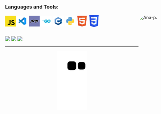 ### Languages and Tools:
 
  [<img align="center" width="35" alt="Ana-Javascript" src="https://raw.githubusercontent.com/edent/SuperTinyIcons/master/images/svg/javascript.svg">](https://wikipedia.org/wiki/JavaScript)
  [<img align="center" width="35" alt="Ana-Visual-studio-code" src="https://raw.githubusercontent.com/edent/SuperTinyIcons/master/images/svg/visualstudiocode.svg">](https://code.visualstudio.com)
  [<img align="center" width="35" alt="Ana-Php" src="https://raw.githubusercontent.com/edent/SuperTinyIcons/master/images/svg/php.svg">](https://www.php.net)
   [<img align="center" width="35" alt="Ana-Go" src="https://raw.githubusercontent.com/edent/SuperTinyIcons/master/images/svg/go.svg">](https://go.dev/)
   [<img align="center" width="35"  alt="Ana-C++" src="https://raw.githubusercontent.com/edent/SuperTinyIcons/master/images/svg/cplusplus.svg">](https://wikipedia.org/wiki/C++)
    [<img align="center" width="35" alt="Ana-Python" src="https://raw.githubusercontent.com/edent/SuperTinyIcons/master/images/svg/python.svg">](https://www.python.org)
   [<img align="center" width="35" alt="Ana-Html5" src="https://raw.githubusercontent.com/edent/SuperTinyIcons/master/images/svg/html5.svg">](https://wikipedia.org/wiki/HTML5)
  [<img align="center" width="35" alt="Ana-Css3" height="40" width="50" src="https://raw.githubusercontent.com/edent/SuperTinyIcons/master/images/svg/css3.svg">](https://wikipedia.org/wiki/Cascading_Style_Sheets)
  <img align="right" alt="Ana-pic" height="150" style="border-radius:50px;" src="https://cdn.discordapp.com/attachments/846483888443228210/893377597990395934/GIFPAL-20211001030304.gif">
 
##
 
<div> 
   <a href="https://instagram.com/analiz_rocha" target="_blank"><img src="https://img.shields.io/badge/-Instagram-%23E4405F?style=for-the-badge&logo=instagram&logoColor=white" target="_blank"></a>
  <a href = "mailto:analiztj2@gmail.com"><img src="https://img.shields.io/badge/-Gmail-%23333?style=for-the-badge&logo=gmail&logoColor=white" target="_blank"></a>
  <a href="https://www.linkedin.com/in/analiz-rocha-luz-444934219/" target="_blank"><img src="https://img.shields.io/badge/-LinkedIn-%230077B5?style=for-the-badge&logo=linkedin&logoColor=white" target="_blank"></a> 
  </div>
  
 ---

<div align="center">

![Snake animation](https://github.com/analizrocha/analizrocha/blob/output/github-contribution-grid-snake.svg)

</div>
